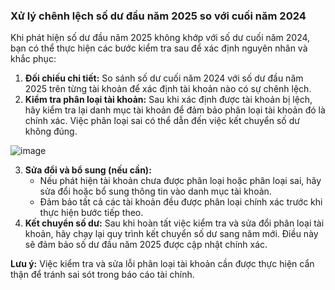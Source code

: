 ### Xử lý chênh lệch số dư đầu năm 2025 so với cuối năm 2024

Khi phát hiện số dư đầu năm 2025 không khớp với số dư cuối năm 2024, bạn có thể thực hiện các bước kiểm tra sau để xác định nguyên nhân và khắc phục:

1.  **Đối chiếu chi tiết:** So sánh số dư cuối năm 2024 với số dư đầu năm 2025 trên từng tài khoản để xác định tài khoản nào có sự chênh lệch.
2.  **Kiểm tra phân loại tài khoản:** Sau khi xác định được tài khoản bị lệch, hãy kiểm tra lại danh mục tài khoản để đảm bảo phân loại tài khoản đó là chính xác. Việc phân loại sai có thể dẫn đến việc kết chuyển số dư không đúng.

![image](https://wiki.arito.vn/test/download/file?_id=67b2df3b3f3907f09b61e1e0)

3.  **Sửa đổi và bổ sung (nếu cần):**
    *   Nếu phát hiện tài khoản chưa được phân loại hoặc phân loại sai, hãy sửa đổi hoặc bổ sung thông tin vào danh mục tài khoản.
    *   Đảm bảo tất cả các tài khoản đều được phân loại chính xác trước khi thực hiện bước tiếp theo.
4.  **Kết chuyển số dư:** Sau khi hoàn tất việc kiểm tra và sửa đổi phân loại tài khoản, hãy chạy lại quy trình kết chuyển số dư sang năm mới. Điều này sẽ đảm bảo số dư đầu năm 2025 được cập nhật chính xác.

**Lưu ý:** Việc kiểm tra và sửa lỗi phân loại tài khoản cần được thực hiện cẩn thận để tránh sai sót trong báo cáo tài chính.